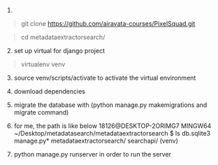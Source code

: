 1.

> git clone https://github.com/airavata-courses/PixelSquad.git

> cd metadataextractorsearch/

2. set up virtual for django project

> virtualenv venv

3. source venv/scripts/activate to activate the virtual environment
4. download dependencies
5. migrate the database with (python manage.py makemigrations and migrate command)
6. for me, the path is like below
18126@DESKTOP-2ORIMG7 MINGW64 ~/Desktop/metadatasearch/metadataextractorsearch
$ ls
db.sqlite3  manage.py*  metadataextractorsearch/  searchapi/
(venv)

7. python manage.py runserver in order to run the server
